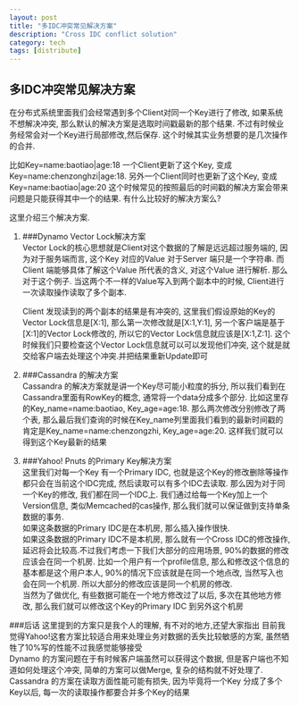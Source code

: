 ```yaml
---
layout: post
title: "多IDC冲突常见解决方案"
description: "Cross IDC conflict solution"
category: tech
tags: [distribute]
---
```

## 多IDC冲突常见解决方案

在分布式系统里面我们会经常遇到多个Client对同一个Key进行了修改, 如果系统不想解决冲突, 那么默认的解决方案是选取时间戳最新的那个结果. 不过有时候业务经常会对一个Key进行局部修改,然后保存. 这个时候其实业务想要的是几次操作的合并.   

比如Key=name:baotiao|age:18 一个Client更新了这个Key, 变成Key=name:chenzonghzi|age:18. 另外一个Client同时也更新了这个Key, 变成 Key=name:baotiao|age:20 这个时候常见的按照最后的时间戳的解决方案会带来问题是只能获得其中一个的结果. 有什么比较好的解决方案么?

这里介绍三个解决方案.

1. ###Dynamo Vector Lock解决方案  
    Vector Lock的核心思想就是Client对这个数据的了解是远远超过服务端的, 因为对于服务端而言, 这个Key 对应的Value 对于Server 端只是一个字符串. 而Client 端能够具体了解这个Value 所代表的含义, 对这个Value 进行解析. 那么对于这个例子. 当这两个不一样的Value写入到两个副本中的时候, Client进行一次读取操作读取了多个副本. 
    
    Client 发现读到的两个副本的结果是有冲突的, 这里我们假设原始的Key的Vector Lock信息是[X:1], 那么第一次修改就是[X:1,Y:1], 另一个客户端是基于[X:1]的Vector Lock修改的, 所以它的Vector Lock信息就应该是[X:1,Z:1]. 这个时候我们只要检查这个Vector Lock信息就可以可以发现他们冲突, 这个就是就交给客户端去处理这个冲突.并把结果重新Update即可
    
2. ###Cassandra 的解决方案  
    Cassandra 的解决方案就是讲一个Key尽可能小粒度的拆分, 所以我们看到在Cassandra里面有RowKey的概念, 通常将一个data分成多个部分. 比如这里存的Key_name=name:baotiao, Key_age=age:18. 那么两次修改分别修改了两个表, 那么最后我们查询的时候在Key_name列里面我们看到的最新时间戳的肯定是Key_name=name:chenzongzhi, Key_age=age:20. 这样我们就可以得到这个Key最新的结果

3. ###Yahoo! Pnuts 的Primary Key解决方案  
    这里我们对每一个Key 有一个Primary IDC, 也就是这个Key的修改删除等操作都只会在当前这个IDC完成, 然后读取可以有多个IDC去读取. 那么因为对于同一个Key的修改, 我们都在同一个IDC上. 我们通过给每一个Key加上一个Version信息, 类似Memcached的cas操作, 那么我们就可以保证做到支持单条数据的事务.  
    如果这条数据的Primary IDC是在本机房, 那么插入操作很快.  
    如果这条数据的Primary IDC不是本机房, 那么就有一个Cross IDC的修改操作, 延迟将会比较高.不过我们考虑一下我们大部分的应用场景, 90%的数据的修改应该会在同一个机房. 比如一个用户有一个profile信息, 那么和修改这个信息的基本都是这个用户本人, 90%的情况下应该就是在同一个地点改, 当然写入也会在同一个机房. 所以大部分的修改应该是同一个机房的修改.  
    当然为了做优化, 有些数据可能在一个地方修改过了以后, 多次在其他地方修改, 那么我们就可以修改这个Key的Primary IDC 到另外这个机房
    
###后话
这里提到的方案只是我个人的理解, 有不对的地方,还望大家指出
目前我觉得Yahoo!这套方案比较适合用来处理业务对数据的丢失比较敏感的方案, 虽然牺牲了10%写的性能不过我感觉能够接受  
Dynamo 的方案问题在于有时候客户端虽然可以获得这个数据, 但是客户端也不知道如何处理这个冲突, 简单的方案可以做Merge, 复杂的结构就不好处理了.  
Cassandra 的方案在读取方面性能可能有损失, 因为毕竟将一个Key 分成了多个Key以后, 每一次的读取操作都要合并多个Key的结果

